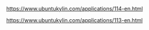 https://www.ubuntukylin.com/applications/114-en.html

https://www.ubuntukylin.com/applications/113-en.html
